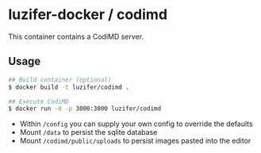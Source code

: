 # luzifer-docker / codimd

This container contains a CodiMD server.

## Usage

```bash
## Build container (optional)
$ docker build -t luzifer/codimd .

## Execute CodiMD
$ docker run -d -p 3000:3000 luzifer/codimd
```

- Within `/config` you can supply your own config to override the defaults
- Mount `/data` to persist the sqlite database
- Mount `/codimd/public/uploads` to persist images pasted into the editor
